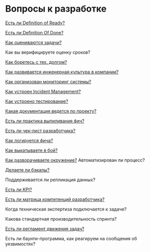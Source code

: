 
# Вопросы к разработке

[Есть ли Definition of Ready?](./dor.md)

[Есть ли Definition Of Done?](./dod.md)

[Как оцениваются задачи?](./estimate.md)

Как вы верифицируете оценку сроков?

[Как боретесь с тех. долгом?](./technicalDebt.md)

[Как развивается инженерная культура в компании?](./culture.md)

[Как организован мониторинг системы?](./monitoring.md)

[Как устроен Incident Management?](./incident.md)

[Как устроено тестирование?](./test.md)

[Какая документация ведется по проекту?](./docs/)

[Есть ли практика выпиливания фич?](./delete.md)

[Есть ли чек-лист разработчика?](./checklist.md)

[Как логируется фича?](./logs.md)

[Как выкатываете в бой?](./deploy.md)

[Как разворачиваете окружение?](https://guides.hexlet.io/vagrant/) Автоматизирован ли процесс?

[Делаете ли бэкапы?](./backup.md)

Поддерживается ли репликация данных?

[Есть ли KPI?](./kpi.md)

[Есть ли матрица компетенций разработчика?](./developersRoadmap.md)

Когда техническая экспертиза подключается к задаче?

Какова стандартная производительность спринта?

[Есть ли регламент движения задач?](../po/taskMovement.md)

Есть ли баунти-программа, как реагируем на сообщения об уязвимостях?